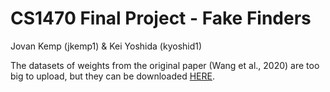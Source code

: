 # CS1470 Final Project - Fake Finders
Jovan Kemp (jkemp1) & Kei Yoshida (kyoshid1)

The datasets of weights from the original paper (Wang et al., 2020) are too big to upload, but they can be downloaded [HERE](https://github.com/PeterWang512/CNNDetection/tree/master/weights).
